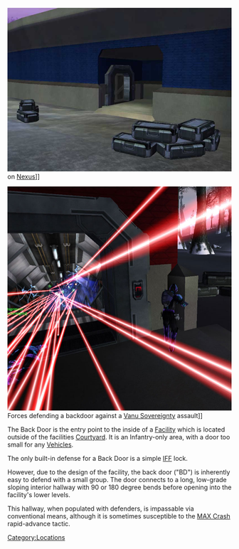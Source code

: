 ![](/images/Backdoor.jpg "fig:Backdoor.jpg") on [Nexus](/Nexus "wikilink")\]\]

![](/images/Back_Door_TR.jpg "fig:Back_Door_TR.jpg") Forces defending a backdoor
against a [Vanu Sovereignty](/Vanu_Sovereignty "wikilink") assault\]\]

The Back Door is the entry point to the inside of a
[Facility](/facilities "wikilink") which is located outside of the
facilities [Courtyard](/Courtyard "wikilink"). It is an Infantry-only
area, with a door too small for any [Vehicles](/Vehicles "wikilink").

The only built-in defense for a Back Door is a simple
[IFF](/IFF "wikilink") lock.

However, due to the design of the facility, the back door ("BD") is
inherently easy to defend with a small group. The door connects to a
long, low-grade sloping interior hallway with 90 or 180 degree bends
before opening into the facility's lower levels.

This hallway, when populated with defenders, is impassable via
conventional means, although it is sometimes susceptible to the [MAX
Crash](/MAX_Crash "wikilink") rapid-advance tactic.

[Category:Locations](/Category:Locations "wikilink")

